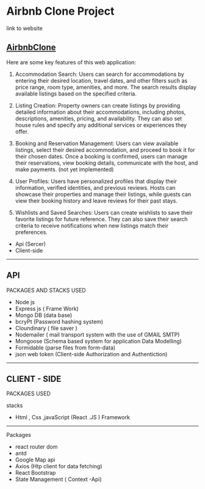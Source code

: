 # Airbnb Clone Project

link to website

## [AirbnbClone](https://airbnbclone22.netlify.app/)

Here are some key features of this web application:

1. Accommodation Search: Users can search for accommodations by entering their desired location, travel dates, and other filters such as price range, room type, amenities, and more. The search results display available listings based on the specified criteria.

2. Listing Creation: Property owners can create listings by providing detailed information about their accommodations, including photos, descriptions, amenities, pricing, and availability. They can also set house rules and specify any additional services or experiences they offer.

3. Booking and Reservation Management: Users can view available listings, select their desired accommodation, and proceed to book it for their chosen dates. Once a booking is confirmed, users can manage their reservations, view booking details, communicate with the host, and make payments. (not yet implemented)

4. User Profiles: Users have personalized profiles that display their information, verified identities, and previous reviews. Hosts can showcase their properties and manage their listings, while guests can view their booking history and leave reviews for their past stays.

5. Wishlists and Saved Searches: Users can create wishlists to save their favorite listings for future reference. They can also save their search criteria to receive notifications when new listings match their preferences.

- Api (Sercer)
- Client-side

---

## API

PACKAGES AND STACKS USED

- Node js
- Express js ( Frame Work)
- Mongo DB (data base)
- bcryPt (Password hashing system)
- Cloundinary ( file saver )
- Nodemailer ( mail transport system with the use of GMAIL SMTP)
- Mongoose (Schema based system for application Data Modelling)
- Formidable (parse files from form-data)
- json web token (Client-side Authorization and Authentiction)

---

## CLIENT - SIDE

PACKAGES USED

stacks

- Html , Css ,javaScript (React .JS ) Framework

---

Packages

- react router dom
- antd
- Google Map api
- Axios (Htp client for data fetching)
- React Bootstrap
- State Management ( Context -Api)
